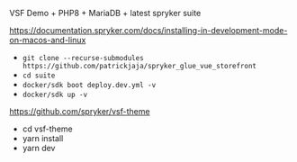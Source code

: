 VSF Demo + PHP8 + MariaDB + latest spryker suite

https://documentation.spryker.com/docs/installing-in-development-mode-on-macos-and-linux
 - `git clone --recurse-submodules https://github.com/patrickjaja/spryker_glue_vue_storefront`
 - `cd suite`
 - `docker/sdk boot deploy.dev.yml -v`
 - `docker/sdk up -v`
 
https://github.com/spryker/vsf-theme
 - cd vsf-theme
 - yarn install
 - yarn dev
